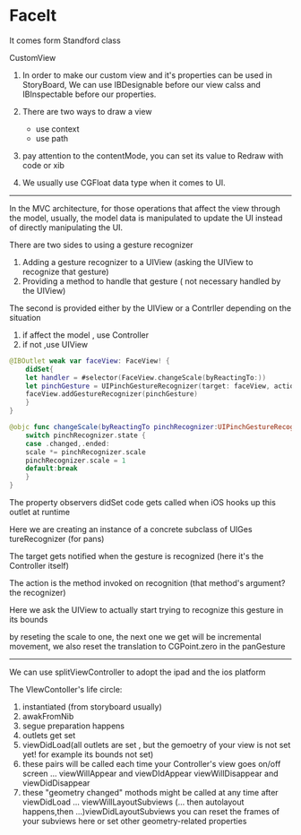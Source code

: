 # FaceIt

It comes form Standford class

CustomView

1. In order to make our custom view and it's properties can be used in StoryBoard, We can use IBDesignable before our view calss and IBInspectable before our properties.

2. There are two ways to draw a view
    - use context
    - use path
    
3. pay attention to the contentMode, you can set its value to Redraw with code or xib

4. We usually use CGFloat data type when it comes to UI.

---

In the MVC architecture, for those operations that affect the view through the model, usually, the model data is manipulated to update the UI instead of directly manipulating the UI.

There are two sides to using a gesture recognizer
1. Adding a gesture recognizer to a UIView (asking the UIView to recognize that gesture)
2. Providing a method to handle that gesture ( not necessary handled by the UIView)

The second is provided either by the UIView or a Contrller depending on the situation
1. if affect the model , use Controller
2. if not ,use UIView

```swift
@IBOutlet weak var faceView: FaceView! {
    didSet{
    let handler = #selector(FaceView.changeScale(byReactingTo:))
    let pinchGesture = UIPinchGestureRecognizer(target: faceView, action: handler)
    faceView.addGestureRecognizer(pinchGesture)
    }
}

@objc func changeScale(byReactingTo pinchRecognizer:UIPinchGestureRecognizer) {
    switch pinchRecognizer.state {
    case .changed,.ended:
    scale *= pinchRecognizer.scale
    pinchRecognizer.scale = 1
    default:break
    }
}
```
The property observers didSet code gets called when iOS hooks up this outlet at runtime

Here we are creating an instance of a concrete subclass of UIGes tureRecognizer (for pans)

The target gets notified when the gesture is recognized (here it's the Controller itself)

The action is the method invoked on recognition (that method's argument? the recognizer)

Here we ask the UIView to actually start trying to recognize this gesture in its bounds

by reseting the scale to one, the next one we get will be incremental movement, we also reset the translation to CGPoint.zero in the panGesture

---

We can use splitViewController to adopt the ipad and the ios platform

The VIewContoller's life circle:

1. instantiated (from storyboard usually)
2. awakFromNib
3. segue preparation happens
4. outlets get set
5. viewDidLoad(all outlets are set , but the gemoetry of your view is not set yet! for example its bounds not set)
6. these pairs will be called each time your Controller's view goes on/off screen ...
    viewWillAppear and viewDIdAppear
    viewWillDisappear and viewDidDisappear
7. these "geometry changed" mothods might be called at any time after viewDidLoad ...
    viewWillLayoutSubviews (... then autolayout happens,then ...)viewDidLayoutSubviews
    you can reset the frames of your subviews here or set other geometry-related properties

